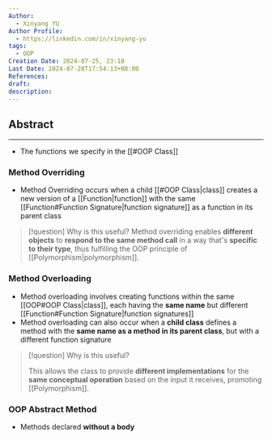 ```yaml
---
Author:
  - Xinyang YU
Author Profile:
  - https://linkedin.com/in/xinyang-yu
tags:
  - OOP
Creation Date: 2024-07-25, 23:18
Last Date: 2024-07-28T17:54:13+08:00
References: 
draft: 
description: 
---
```

## Abstract
---
- The functions we specify in the [[#OOP Class]]

### Method Overriding
- Method Overriding occurs when a child [[#OOP Class|class]] creates a new version of a [[Function|function]] with the same [[Function#Function Signature|function signature]] as a function in its parent class

>[!question] Why is this useful?
> Method overriding enables **different objects** to **respond to the same method call** in a way that's **specific to their type**, thus fulfilling the OOP principle of [[Polymorphism|polymorphism]].

### Method Overloading
- Method overloading involves creating functions within the same [[OOP#OOP Class|class]], each having the **same name** but different [[Function#Function Signature|function signatures]]
- Method overloading can also occur when a **child class** defines a method with the **same name as a method in its parent class**, but with a different function signature

 >[!question] Why is this useful?
 >
 > This allows the class to provide **different implementations** for the **same conceptual operation** based on the input it receives, promoting [[Polymorphism]].


### OOP Abstract Method
- Methods declared **without a body**